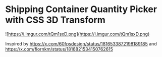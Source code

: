 # Shipping Container Quantity Picker with CSS 3D Transform

![https://i.imgur.com/tQm1sxD.png](https://i.imgur.com/tQm1sxD.png)

Inspired by https://x.com/60fpsdesign/status/1816533872198189185 and https://x.com/flornkm/status/1816821534150762615 